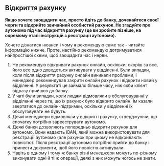 ## Відкриття рахунку

**Якщо хочете заощадити час, просто йдіть до банку, дочекайтеся своєї черги та відкрийте звичайний особистий рахунок. Не
згадуйте про аутономо під час відкриття рахунку (це ви зробите пізніше, на окремому етапі інструкцій з реєстрації
аутономо).**

Хочете дізнатися нюанси і чому я рекомендую саме так - читайте інформацію нижче. Проте, настійно рекомендую
дотримуватися найпростішої схеми, щоб заощадити час і нерви.

1. Не рекомендую відкривати рахунок онлайн, оскільки, скоріш за все, його все одно доведеться активувати у відділенні.
   Були випадки, коли після відкриття рахунку онлайн виникали проблеми, і менеджер рекомендував закрити онлайн рахунок і
   відкрити новий у відділенні. У результаті це займало більше часу, ніж якби клієнт відразу прийшов до банку.
2. У чаті були випадки, коли людям відмовляли в обслуговуванні у відділенні через те, що їх рахунок було відкрито
   онлайн. Їм казали звертатися до онлайн-підтримки, оскільки у відділенні їх обслуговувати не будуть.
3. Деякі менеджери відмовляли у відкритті рахунку, стверджуючи, що спочатку потрібно зареєструвати аутономо.
4. Деякі банки дозволяють попередньо відкрити рахунок для аутономо. Вони надають IBAN, який можна використовувати для
   реєстрації аутономо (але рахунок при цьому не відкривають повністю). Після реєстрації аутономо потрібно прийти до
   банку і принести документи, щоб його повністю активували.
5. Навіть в одному і тому ж банку різні менеджери можуть по-різному виконувати одні й ті ж операції, деякі з них можуть
   чогось не знати.
